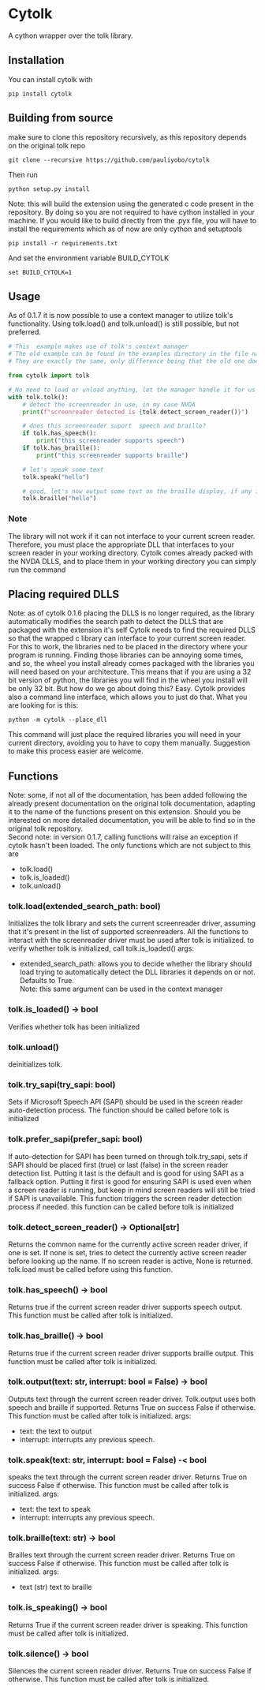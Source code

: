 # Cytolk
A cython wrapper over the tolk library.
## Installation
You can install cytolk with

```
pip install cytolk
```

## Building from source
make sure to clone this repository recursively, as this repository depends on the original tolk repo

```
git clone --recursive https://github.com/pauliyobo/cytolk
```

Then run 

```
python setup.py install
```

Note: this will build the extension using the generated c code present in the repository.
By doing so you are not required to have cython installed  in your machine.
If you would like to build directly from the .pyx file, you will have to install the requirements which as of now are only cython and setuptools

```
pip install -r requirements.txt
```

And set the environment variable BUILD_CYTOLK

```
set BUILD_CYTOLK=1
```

## Usage
As of 0.1.7 it is now possible to use a context manager to utilize tolk's functionality. Using tolk.load() and tolk.unload() is still possible, but not preferred.

```python
# This  example makes use of tolk's context manager
# The old example can be found in the examples directory in the file named tolk_example.py
# They are exactly the same, only difference being that the old one does not use the context manager

from cytolk import tolk

# No need to load or unload anything, let the manager handle it for us
with tolk.tolk():
    # detect the screenreader in use, in my case NVDA
    print(f"screenreader detected is {tolk.detect_screen_reader()}")

    # does this screenreader suport  speech and braille?
    if tolk.has_speech():
        print("this screenreader supports speech")
    if tolk.has_braille():
        print("this screenreader supports braille")

    # let's speak some text
    tolk.speak("hello")

    # good, let's now output some text on the braille display, if any in use
    tolk.braille("hello")

```

### Note
The library will not work if it can not interface to your current screen reader.
Therefore, you must place the appropriate DLL that interfaces to your screen reader in your working directory. Cytolk comes  already packed with the NVDA DLLS, and to place them in your working directory you can simply run the command

## Placing required DLLS
Note: as of cytolk 0.1.6 placing the DLLS is no longer required, as the library automatically modifies the search path to detect the DLLS that are packaged with the extension it's self
Cytolk needs to find the required DLLS so that the wrapped c library can interface to your current screen reader. For this to work, the libraries ned to be placed in the directory where your program is running.
Finding those libraries can be annoying some times, and so, the wheel you install already comes packaged with the libraries you will need based on your architecture. This means that if you are using a 32 bit version of python, the libraries you will find in the wheel you install will be only 32 bit.
But how do we go about doing this? Easy.
Cytolk provides also a command line interface, which allows you to just do that.
What you are looking for is this:

```
python -m cytolk --place_dll
```

This command will just place the required libraries you will need in your current directory, avoiding you to have to copy them manually. Suggestion to make this process easier are welcome.
## Functions
Note: some, if not all of the documentation, has been added following the already present documentation on the original tolk documentation, adapting it to the name of the functions present on this extension. 
Should you be interested on more detailed documentation,  you will be able to find so in the original tolk repository.  
Second note: in version 0.1.7, calling functions will raise an exception if cytolk hasn't been loaded.  The only functions which are not subject to this are 
* tolk.load()
* tolk.is_loaded()
* tolk.unload()
### tolk.load(extended_search_path: bool)
Initializes the  tolk library and sets the current screenreader driver, assuming that it's present in the list of supported  screenreaders. All the functions to interact with the screenreader driver  must be used after tolk is initialized. to verify whether tolk is initialized, call tolk.is_loaded()
args:
* extended_search_path: allows you to decide whether the library should load trying to automatically detect the DLL libraries it depends on or not. Defaults to True.  
Note: this same argument can be used in the context manager
### tolk.is_loaded() -> bool
Verifies whether tolk has been initialized
### tolk.unload()
deinitializes tolk.
### tolk.try_sapi(try_sapi: bool)
Sets if Microsoft Speech API (SAPI) should be used in the screen reader auto-detection process. The function should be called before tolk is initialized
### tolk.prefer_sapi(prefer_sapi: bool)
If auto-detection for SAPI has been turned on through tolk.try_sapi, sets if SAPI should be placed first (true) or last (false) in the screen reader detection list. Putting it last is the default and is good for using SAPI as a fallback option. Putting it first is good for ensuring SAPI is used even when a screen reader is running, but keep in mind screen readers will still be tried if SAPI is unavailable. This function triggers the screen reader detection process if needed. this function can be called before tolk is initialized
### tolk.detect_screen_reader() -> Optional[str]
Returns the common name for the currently active screen reader driver, if one is set. If none is set, tries to detect the currently active screen reader before looking up the name. If no screen reader is active, None is returned. tolk.load must be called before using this function.
### tolk.has_speech() -> bool
Returns true if the current screen reader driver supports speech output. This function must be called after tolk is initialized.
### tolk.has_braille() -> bool
Returns true if the current screen reader  driver supports braille output. This function must be called after tolk is initialized.
### tolk.output(text: str,  interrupt: bool = False) -> bool
Outputs text through the current screen reader driver. Tolk.output uses both speech and braille if supported. Returns True on success False if otherwise. This function must be called after tolk is initialized.
args:
* text: the text to output
* interrupt:  interrupts any previous speech.
### tolk.speak(text: str, interrupt: bool = False) -< bool
speaks the text through the current screen reader driver. Returns True on success False if otherwise. This function must be called after tolk is initialized.
args:
* text: the text to speak
* interrupt:  interrupts any previous speech.
### tolk.braille(text: str) -> bool
Brailles text through the current screen reader driver. Returns True on success False if otherwise. This function must be called after tolk is initialized.
args:
* text (str) text to braille
### tolk.is_speaking() -> bool
Returns True if the current  screen reader driver is speaking. This function must be called after tolk is initialized.
### tolk.silence() -> bool
Silences the current screen reader driver. Returns True on success False if otherwise. This function must be called after tolk is initialized.
